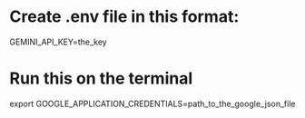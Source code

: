 # Create .env file in this format:

GEMINI_API_KEY=the_key

# Run this on the terminal

export GOOGLE_APPLICATION_CREDENTIALS=path_to_the_google_json_file
